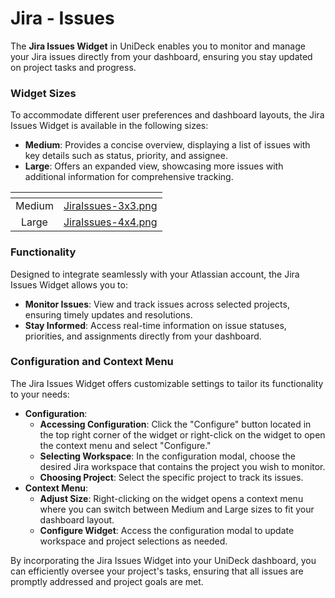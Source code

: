 # Jira - Issues

The **Jira Issues Widget** in UniDeck enables you to monitor and manage your Jira issues directly from your dashboard, ensuring you stay updated on project tasks and progress.

### Widget Sizes

To accommodate different user preferences and dashboard layouts, the Jira Issues Widget is available in the following sizes:

* **Medium**: Provides a concise overview, displaying a list of issues with key details such as status, priority, and assignee.
* **Large**: Offers an expanded view, showcasing more issues with additional information for comprehensive tracking.

<table data-card-size="large" data-view="cards" data-full-width="true"><thead><tr><th align="center"></th><th data-hidden data-card-cover data-type="files"></th></tr></thead><tbody><tr><td align="center">Medium</td><td><a href="../../.gitbook/assets/JiraIssues-3x3.png">JiraIssues-3x3.png</a></td></tr><tr><td align="center">Large</td><td><a href="../../.gitbook/assets/JiraIssues-4x4.png">JiraIssues-4x4.png</a></td></tr></tbody></table>

### Functionality

Designed to integrate seamlessly with your Atlassian account, the Jira Issues Widget allows you to:

* **Monitor Issues**: View and track issues across selected projects, ensuring timely updates and resolutions.
* **Stay Informed**: Access real-time information on issue statuses, priorities, and assignments directly from your dashboard.

### Configuration and Context Menu

The Jira Issues Widget offers customizable settings to tailor its functionality to your needs:

* **Configuration**:
  * **Accessing Configuration**: Click the "Configure" button located in the top right corner of the widget or right-click on the widget to open the context menu and select "Configure."
  * **Selecting Workspace**: In the configuration modal, choose the desired Jira workspace that contains the project you wish to monitor.
  * **Choosing Project**: Select the specific project to track its issues.
* **Context Menu**:
  * **Adjust Size**: Right-clicking on the widget opens a context menu where you can switch between Medium and Large sizes to fit your dashboard layout.
  * **Configure Widget**: Access the configuration modal to update workspace and project selections as needed.

By incorporating the Jira Issues Widget into your UniDeck dashboard, you can efficiently oversee your project's tasks, ensuring that all issues are promptly addressed and project goals are met.
